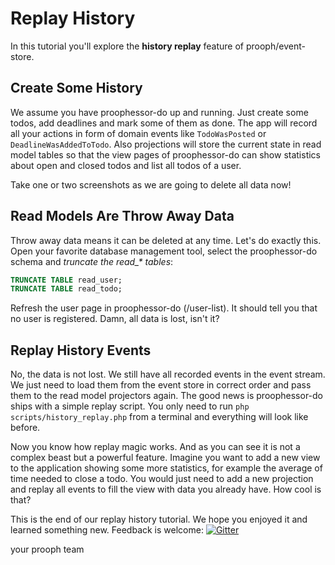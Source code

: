 # Replay History

In this tutorial you'll explore the **history replay** feature of prooph/event-store.

## Create Some History

We assume you have proophessor-do up and running. Just create some todos, add deadlines and mark some of them as done.
The app will record all your actions in form of domain events like `TodoWasPosted` or `DeadlineWasAddedToTodo`.
Also projections will store the current state in read model tables so that the view pages of proophessor-do can
show statistics about open and closed todos and list all todos of a user.

Take one or two screenshots as we are going to delete all data now!

## Read Models Are Throw Away Data

Throw away data means it can be deleted at any time. Let's do exactly this. Open your favorite database management tool,
select the proophessor-do schema and *truncate the read_\* tables*:

```sql
TRUNCATE TABLE read_user;
TRUNCATE TABLE read_todo;
```

Refresh the user page in proophessor-do (/user-list). It should tell you that no user is registered.
Damn, all data is lost, isn't it?

## Replay History Events

No, the data is not lost. We still have all recorded events in the event stream. We just need to load them from the
event store in correct order and pass them to the read model projectors again.
The good news is proophessor-do ships with a simple replay script. You only need to run `php scripts/history_replay.php`
from a terminal and everything will look like before.

Now you know how replay magic works. And as you can see it is not a complex beast but a powerful feature.
Imagine you want to add a new view to the application showing some more statistics, for example the average of time needed to close a todo.
You would just need to add a new projection and replay all events to fill the view with data you already have.
How cool is that?

This is the end of our replay history tutorial. We hope you enjoyed it and learned something new.
Feedback is welcome: [![Gitter](https://badges.gitter.im/Join%20Chat.svg)](https://gitter.im/prooph/improoph)

your prooph team